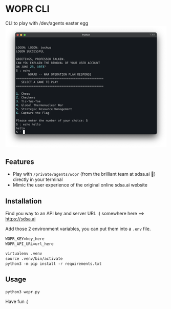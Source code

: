 # WOPR CLI

CLI to play with /dev/agents easter egg
![wopr-cli](image.png)

## Features

- Play with `/private/agents/wopr` (from the brilliant team at sdsa.ai 🌟) directly in your terminal
- Mimic the user experience of the original online sdsa.ai website


## Installation

Find you way to an API key and server URL :) somewhere here ==> https://sdsa.ai

Add those 2 environment variables, you can put them into a `.env` file.
```
WOPR_KEY=key_here
WOPR_API_URL=url_here
```

```
virtualenv .venv
source .venv/bin/activate
python3 -m pip install -r requirements.txt
```

## Usage

```
python3 wopr.py
```

Have fun :)